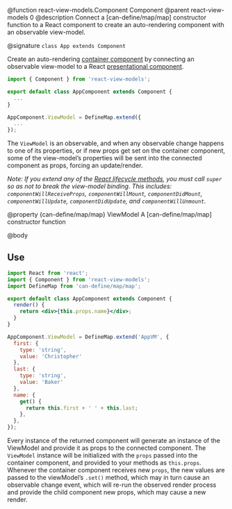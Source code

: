 @function react-view-models.Component Component
@parent react-view-models 0
@description Connect a [can-define/map/map] constructor function to a React component to create an auto-rendering component with an observable view-model.

@signature `class App extends Component`

Create an auto-rendering [container component](https://medium.com/@dan_abramov/smart-and-dumb-components-7ca2f9a7c7d0#.v9i90qbq8) by connecting an observable view-model to a React [presentational component](https://medium.com/@dan_abramov/smart-and-dumb-components-7ca2f9a7c7d0#.v9i90qbq8).

```javascript
import { Component } from 'react-view-models';

export default class AppComponent extends Component {
  ...
}

AppComponent.ViewModel = DefineMap.extend({
  ...
});
```

The `ViewModel` is an observable, and when any observable change happens to one of its properties, or if new props get set on the container component, some of the view-model’s properties will be sent into the connected component as props, forcing an update/render.

_Note: If you extend any of the [React lifecycle methods](https://facebook.github.io/react/docs/react-component.html#the-component-lifecycle), you must call `super` so as not to break the view-model binding. This includes: `componentWillReceiveProps`, `componentWillMount`, `componentDidMount`, `componentWillUpdate`, `componentDidUpdate`, and `componentWillUnmount`._

@property {can-define/map/map} ViewModel A [can-define/map/map] constructor function


@body

## Use

```jsx
import React from 'react';
import { Component } from 'react-view-models';
import DefineMap from 'can-define/map/map';

export default class AppComponent extends Component {
  render() {
    return <div>{this.props.name}</div>;
  }
}

AppComponent.ViewModel = DefineMap.extend('AppVM', {
  first: {
    type: 'string',
    value: 'Christopher'
  },
  last: {
    type: 'string',
    value: 'Baker'
  },
  name: {
    get() {
      return this.first + ' ' + this.last;
    },
  },
});
```

Every instance of the returned component will generate an instance of the ViewModel and provide it as props to the connected component. The `ViewModel` instance will be initialized with the `props` passed into the container component, and provided to your methods as `this.props`. Whenever the container component receives new `props`, the new values are passed to the viewModel’s `.set()` method, which may in turn cause an observable change event, which will re-run the observed render process and provide the child component new props, which may cause a new render.

